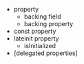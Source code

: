 

- property
    - backing field
    - backing property
- const property
- lateinit property
    - isInitialized
- [delegated properties]